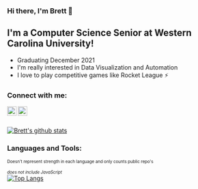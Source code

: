 ### Hi there, I'm Brett 👋

## I'm a Computer Science Senior at Western Carolina University!

- Graduating December 2021
- I'm really interested in Data Visualization and Automation
- I love to play competitive games like Rocket League ⚡

### Connect with me:

[<img align="left" alt="Brett | LinkedIn" width="22px" src="https://cdn.jsdelivr.net/npm/simple-icons@v3/icons/linkedin.svg" />][linkedin]
[<img align="left" alt="Brett | Instagram" width="22px" src="https://cdn.jsdelivr.net/npm/simple-icons@v3/icons/instagram.svg" />][instagram]

<br><br />

[![Brett's github stats](https://github-readme-stats.vercel.app/api?username=coolbrett&theme=synthwave)](https://github.com/anuraghazra/github-readme-stats)

### Languages and Tools:
<sub><sup>Doesn't represent strength in each language and only counts public repo's</sup></sub>

<sub><sup>*does not include JavaScript*</sup></sub>
<br>
[![Top Langs](https://github-readme-stats.vercel.app/api/top-langs/?username=coolbrett&langs_count=8&theme=synthwave&hide=javascript)](https://github.com/anuraghazra/github-readme-stats)
<br>

[instagram]: https://instagram.com/brettitude/
[linkedin]: https://www.linkedin.com/in/brett-dale/

<!--
**coolbrett/coolbrett** is a ✨ _special_ ✨ repository because its `README.md` (this file) appears on your GitHub profile.

Here are some ideas to get you started:

- 🔭 I’m currently working on ...
- 🌱 I’m currently learning ...
- 👯 I’m looking to collaborate on ...
- 🤔 I’m looking for help with ...
- 💬 Ask me about ...
- 📫 How to reach me: ...
- 😄 Pronouns: ...
- ⚡ Fun fact: ...
-->

